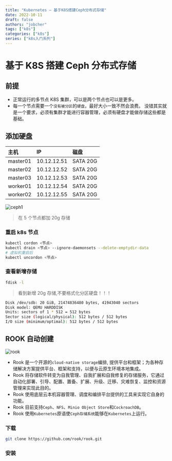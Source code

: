 ```yaml
---
title: "Kubernetes — 基于K8S搭建Ceph分布式存储"
date: 2022-10-11
draft: false
authors: "jobcher"
tags: ["k8s"]
categories: ["k8s"]
series: ["k8s入门系列"]
---
```


# 基于 K8S 搭建 Ceph 分布式存储

## 前提

- 正常运行的多节点 K8S 集群，可以是两个节点也可以是更多。
- 每一个节点需要一个`没有被分区`的`硬盘`，最好大小一致不然会浪费。
  没错其实就是一个要求，必须有集群才能进行容器管理，必须有硬盘才能做存储这些都是基础。

## 添加硬盘

| 主机     | IP          | 磁盘     |
| :------- | :---------- | :------- |
| master01 | 10.12.12.51 | SATA 20G |
| master02 | 10.12.12.52 | SATA 20G |
| master03 | 10.12.12.53 | SATA 20G |
| worker01 | 10.12.12.54 | SATA 20G |
| worker02 | 10.12.12.55 | SATA 20G |

![ceph1](/images/Ceph1.png)

> 在 5 个节点都加 20g 存储

### 重启 k8s 节点

```sh
kubectl cordon <节点>
kubectl drain <节点> --ignore-daemonsets --delete-emptydir-data
# 虚拟机重启后
kubectl uncordon <节点>
```

### 查看新增存储

```sh
fdisk -l
```

> 看到新增 20g 存储,不要格式化分区硬盘！！！

```sh
Disk /dev/sdb: 20 GiB, 21474836480 bytes, 41943040 sectors
Disk model: QEMU HARDDISK
Units: sectors of 1 * 512 = 512 bytes
Sector size (logical/physical): 512 bytes / 512 bytes
I/O size (minimum/optimal): 512 bytes / 512 bytes
```

## ROOK 自动创建

![rook](/images/rook.png)

- Rook 是一个开源的`cloud-native storage`编排, 提供平台和框架；为各种存储解决方案提供平台、框架和支持，以便与云原生环境本地集成。
- Rook 将存储软件转变为自我管理、自我扩展和自我修复的存储服务，它通过自动化部署、引导、配置、置备、扩展、升级、迁移、灾难恢复、监控和资源管理来实现此目的。
- Rook 使用底层云本机容器管理、调度和编排平台提供的工具来实现它自身的功能。
- Rook 目前支持`Ceph`、`NFS`、`Minio Object Store`和`CockroachDB`。
- Rook 使用`Kubernetes`原语使`Ceph存储系统`能够在`Kubernetes`上运行。

### 下载

```sh
git clone https://github.com/rook/rook.git
```

### 安装
